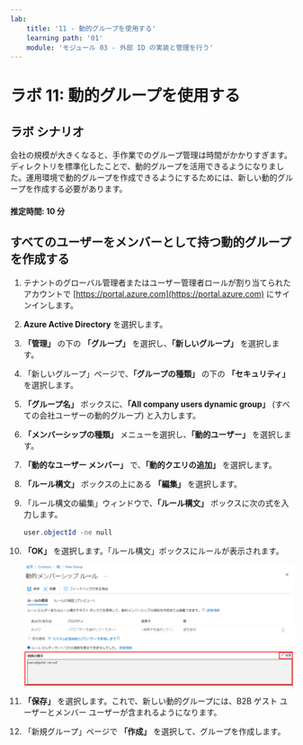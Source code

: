 ```yaml
---
lab:
    title: '11 - 動的グループを使用する'
    learning path: '01'
    module: 'モジュール 03 - 外部 ID の実装と管理を行う'
---
```


# ラボ 11: 動的グループを使用する

## ラボ シナリオ

会社の規模が大きくなると、手作業でのグループ管理は時間がかかりすぎます。ディレクトリを標準化したことで、動的グループを活用できるようになりました。運用環境で動的グループを作成できるようにするためには、新しい動的グループを作成する必要があります。

#### 推定時間: 10 分

## すべてのユーザーをメンバーとして持つ動的グループを作成する

1. テナントのグローバル管理者またはユーザー管理者ロールが割り当てられたアカウントで [https://portal.azure.com](https://portal.azure.com) にサインインします。

1. **Azure Active Directory** を選択します。

1. **「管理」** の下の **「グループ」** を選択し、**「新しいグループ」** を選択します。

1. 「新しいグループ」ページで、**「グループの種類」** の下の **「セキュリティ」** を選択します。

1. **「グループ名」** ボックスに、**「All company users dynamic group」** (すべての会社ユーザーの動的グループ) と入力します。

1. **「メンバーシップの種類」** メニューを選択し、**「動的ユーザー」** を選択します。

1. **「動的なユーザー メンバー」** で、**「動的クエリの追加」** を選択します。

1. **「ルール構文」** ボックスの上にある **「編集」** を選択します。

1. 「ルール構文の編集」ウィンドウで、**「ルール構文」** ボックスに次の式を入力します。

    ```powershell
    user.objectId -ne null
    ```

1. **「OK」** を選択します。「ルール構文」ボックスにルールが表示されます。

    ![ルール構文が強調表示されている「動的メンバーシップ ルール」ブレードを表示する画面イメージ](./media/lp1-mod3-dynamic-group-membership-rule.png)

1. **「保存」** を選択します。これで、新しい動的グループには、B2B ゲスト ユーザーとメンバー ユーザーが含まれるようになります。

1. 「新規グループ」ページで **「作成」** を選択して、グループを作成します。
